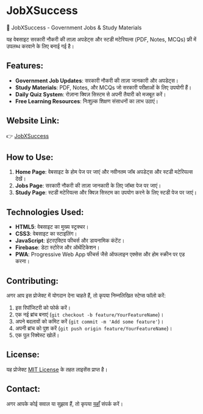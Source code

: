 # JobXSuccess
🚀 JobXSuccess - Government Jobs & Study Materials  

यह वेबसाइट सरकारी नौकरी की ताज़ा अपडेट्स और स्टडी मटेरियल्स (PDF, Notes, MCQs) फ्री में उपलब्ध करवाने के लिए बनाई गई है।  

## Features:
- **Government Job Updates**: सरकारी नौकरी की ताज़ा जानकारी और अपडेट्स।
- **Study Materials**: PDF, Notes, और MCQs जो सरकारी परीक्षाओं के लिए उपयोगी हैं।
- **Daily Quiz System**: रोज़ाना क्विज़ सिस्टम से अपनी तैयारी को मजबूत करें।
- **Free Learning Resources**: निःशुल्क शिक्षण संसाधनों का लाभ उठाएं।

## Website Link:
👉 [JobXSuccess](https://yourusername.github.io/JobXSuccess/)

## How to Use:
1. **Home Page**: वेबसाइट के होम पेज पर जाएं और नवीनतम जॉब अपडेट्स और स्टडी मटेरियल्स देखें।
2. **Jobs Page**: सरकारी नौकरी की ताज़ा जानकारी के लिए जॉब्स पेज पर जाएं।
3. **Study Page**: स्टडी मटेरियल्स और क्विज़ सिस्टम का उपयोग करने के लिए स्टडी पेज पर जाएं।

## Technologies Used:
- **HTML5**: वेबसाइट का मुख्य स्ट्रक्चर।
- **CSS3**: वेबसाइट का स्टाइलिंग।
- **JavaScript**: इंटरएक्टिव फीचर्स और डायनामिक कंटेंट।
- **Firebase**: डेटा स्टोरेज और ऑथेंटिकेशन।
- **PWA**: Progressive Web App फीचर्स जैसे ऑफलाइन एक्सेस और होम स्क्रीन पर एड करना।

## Contributing:
अगर आप इस प्रोजेक्ट में योगदान देना चाहते हैं, तो कृपया निम्नलिखित स्टेप्स फॉलो करें:
1. इस रिपॉजिटरी को फोर्क करें।
2. एक नई ब्रांच बनाएं (`git checkout -b feature/YourFeatureName`)।
3. अपने बदलावों को कमिट करें (`git commit -m 'Add some feature'`)।
4. अपनी ब्रांच को पुश करें (`git push origin feature/YourFeatureName`)।
5. एक पुल रिक्वेस्ट खोलें।

## License:
यह प्रोजेक्ट [MIT License](LICENSE) के तहत लाइसेंस प्राप्त है।

## Contact:
अगर आपके कोई सवाल या सुझाव हैं, तो कृपया [यहाँ](https://github.com/yourusername) संपर्क करें।
